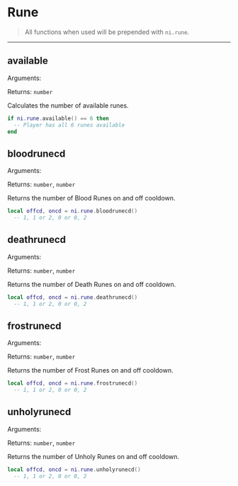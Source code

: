 # Rune

> All functions when used will be prepended with `ni.rune`.

---

## available

Arguments:

Returns: `number`

Calculates the number of available runes.

```lua
if ni.rune.available() == 6 then
  -- Player has all 6 runes available
end
```

## bloodrunecd

Arguments:

Returns: `number`, `number`

Returns the number of Blood Runes on and off cooldown.

```lua
local offcd, oncd = ni.rune.bloodrunecd()
  -- 1, 1 or 2, 0 or 0, 2
```

## deathrunecd

Arguments:

Returns: `number`, `number`

Returns the number of Death Runes on and off cooldown.

```lua
local offcd, oncd = ni.rune.deathrunecd()
  -- 1, 1 or 2, 0 or 0, 2
```

## frostrunecd

Arguments:

Returns: `number`, `number`

Returns the number of Frost Runes on and off cooldown.

```lua
local offcd, oncd = ni.rune.frostrunecd()
  -- 1, 1 or 2, 0 or 0, 2
```

## unholyrunecd

Arguments:

Returns: `number`, `number`

Returns the number of Unholy Runes on and off cooldown.

```lua
local offcd, oncd = ni.rune.unholyrunecd()
  -- 1, 1 or 2, 0 or 0, 2
```
